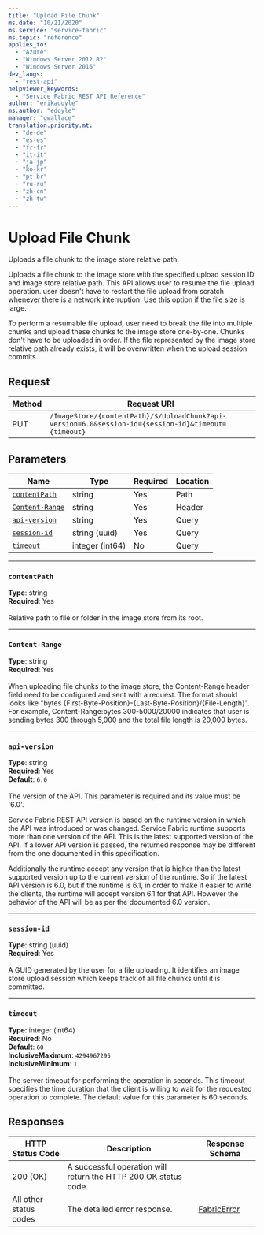 ```yaml
---
title: "Upload File Chunk"
ms.date: "10/21/2020"
ms.service: "service-fabric"
ms.topic: "reference"
applies_to: 
  - "Azure"
  - "Windows Server 2012 R2"
  - "Windows Server 2016"
dev_langs: 
  - "rest-api"
helpviewer_keywords: 
  - "Service Fabric REST API Reference"
author: "erikadoyle"
ms.author: "edoyle"
manager: "gwallace"
translation.priority.mt: 
  - "de-de"
  - "es-es"
  - "fr-fr"
  - "it-it"
  - "ja-jp"
  - "ko-kr"
  - "pt-br"
  - "ru-ru"
  - "zh-cn"
  - "zh-tw"
---
```

# Upload File Chunk
Uploads a file chunk to the image store relative path.

Uploads a file chunk to the image store with the specified upload session ID and image store relative path. This API allows user to resume the file upload operation. user doesn't have to restart the file upload from scratch whenever there is a network interruption. Use this option if the file size is large.

To perform a resumable file upload, user need to break the file into multiple chunks and upload these chunks to the image store one-by-one. Chunks don't have to be uploaded in order. If the file represented by the image store relative path already exists, it will be overwritten when the upload session commits.


## Request
| Method | Request URI |
| ------ | ----------- |
| PUT | `/ImageStore/{contentPath}/$/UploadChunk?api-version=6.0&session-id={session-id}&timeout={timeout}` |


## Parameters
| Name | Type | Required | Location |
| --- | --- | --- | --- |
| [`contentPath`](#contentpath) | string | Yes | Path |
| [`Content-Range`](#content-range) | string | Yes | Header |
| [`api-version`](#api-version) | string | Yes | Query |
| [`session-id`](#session-id) | string (uuid) | Yes | Query |
| [`timeout`](#timeout) | integer (int64) | No | Query |

____
### `contentPath`
__Type__: string <br/>
__Required__: Yes<br/>
<br/>
Relative path to file or folder in the image store from its root.

____
### `Content-Range`
__Type__: string <br/>
__Required__: Yes<br/>
<br/>
When uploading file chunks to the image store, the Content-Range header field need to be configured and sent with a request. The format should looks like "bytes {First-Byte-Position}-{Last-Byte-Position}/{File-Length}". For example, Content-Range:bytes 300-5000/20000 indicates that user is sending bytes 300 through 5,000 and the total file length is 20,000 bytes.

____
### `api-version`
__Type__: string <br/>
__Required__: Yes<br/>
__Default__: `6.0` <br/>
<br/>
The version of the API. This parameter is required and its value must be '6.0'.

Service Fabric REST API version is based on the runtime version in which the API was introduced or was changed. Service Fabric runtime supports more than one version of the API. This is the latest supported version of the API. If a lower API version is passed, the returned response may be different from the one documented in this specification.

Additionally the runtime accept any version that is higher than the latest supported version up to the current version of the runtime. So if the latest API version is 6.0, but if the runtime is 6.1, in order to make it easier to write the clients, the runtime will accept version 6.1 for that API. However the behavior of the API will be as per the documented 6.0 version.


____
### `session-id`
__Type__: string (uuid) <br/>
__Required__: Yes<br/>
<br/>
A GUID generated by the user for a file uploading. It identifies an image store upload session which keeps track of all file chunks until it is committed.

____
### `timeout`
__Type__: integer (int64) <br/>
__Required__: No<br/>
__Default__: `60` <br/>
__InclusiveMaximum__: `4294967295` <br/>
__InclusiveMinimum__: `1` <br/>
<br/>
The server timeout for performing the operation in seconds. This timeout specifies the time duration that the client is willing to wait for the requested operation to complete. The default value for this parameter is 60 seconds.

## Responses

| HTTP Status Code | Description | Response Schema |
| --- | --- | --- |
| 200 (OK) | A successful operation will return the HTTP 200 OK status code.<br/> |  |
| All other status codes | The detailed error response.<br/> | [FabricError](sfclient-v72-model-fabricerror.md) |
